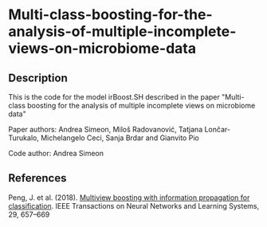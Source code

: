 # Multi-class-boosting-for-the-analysis-of-multiple-incomplete-views-on-microbiome-data
## Description
This is the code for the model irBoost.SH described in the paper "Multi-class boosting for the analysis of multiple incomplete views on microbiome data"

Paper authors: Andrea Simeon, Miloš Radovanović, Tatjana Lončar-Turukalo, Michelangelo Ceci, Sanja Brdar and Gianvito Pio

Code author: Andrea Simeon

## References
Peng, J. et al. (2018). [Multiview boosting with information propagation for classification](10.1109/TNNLS.2016.2637881). IEEE Transactions on Neural Networks and Learning Systems, 29, 657–669
